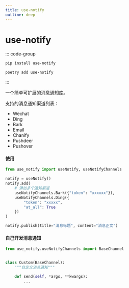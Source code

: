 ```yaml
---
title: use-notify
outline: deep
---
```


# use-notify

::: code-group

```bash [pip]
pip install use-notify
```
```bash [poetry]
poetry add use-notify
```
:::

一个简单可扩展的消息通知库。

支持的消息通知渠道列表：

- Wechat
- Ding
- Bark
- Email
- Chanify
- Pushdeer
- Pushover

#### 使用

```python
from use_notify import useNotify, useNotifyChannels

notify = useNotify()
notify.add(
    # 添加多个通知渠道
    useNotifyChannels.Bark({"token": "xxxxxx"}),
    useNotifyChannels.Ding({
        "token": "xxxxx",
        "at_all": True
    })
)

notify.publish(title="消息标题", content="消息正文")

```


#### 自己开发消息通知

```python
from use_notify.useNotifyChannels import BaseChannel


class Custom(BaseChannel):
    """自定义消息通知"""

    def send(self, *args, **kwargs):
        ...
```
